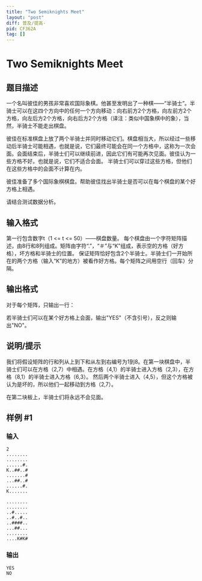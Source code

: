 ```yaml
---
title: "Two Semiknights Meet"
layout: "post"
diff: 普及/提高-
pid: CF362A
tag: []
---
```


# Two Semiknights Meet

## 题目描述

一个名叫彼佳的男孩非常喜欢国际象棋。他甚至发明出了一种棋——“半骑士”。半骑士可以在这四个方向中的任何一个方向移动：向右前方2个方格，向左前方2个方格，向左后方2个方格，向右后方2个方格（译注：类似中国象棋中的象），当然，半骑士不能走出棋盘。

彼佳在标准棋盘上放了两个半骑士并同时移动它们。棋盘相当大，所以经过一些移动后半骑士可能相遇，也就是说，它们最终可能会在同一个方格中，这称为一次会面。会面结束后，半骑士们可以继续前进，因此它们有可能再次见面。彼佳认为一些方格不好。也就是说，它们不适合会面。 半骑士们可以穿过这些方格，但他们在这些方格中的会面不计算在内。

彼佳准备了多个国际象棋棋盘。帮助彼佳找出半骑士是否可以在每个棋盘的某个好方格上相遇。

请结合测试数据分析。

## 输入格式

第一行包含数字t（1 <= t <= 50）——棋盘数量。 每个棋盘由一个字符矩阵描述，由8行和8列组成。矩阵由字符“.”，“＃”与“K”组成，表示空的方格（好方格），坏方格和半骑士的位置。 保证矩阵恰好包含2个半骑士。半骑士们一开始所在的两个方格（输入“K”的地方）被看作好方格。每个矩阵之间用空行（回车）分隔。

## 输出格式

对于每个矩阵，只输出一行：
若半骑士们可以在某个好方格上会面，输出"YES"（不含引号），反之则输出"NO"。

## 说明/提示

我们将假设矩阵的行和列从上到下和从左到右编号为1到8。在第一块棋盘中，半骑士们可以在方格（2,7）中相遇。在方格（4,1）的半骑士进入方格（2,3），在方格（8,1）的半骑士进入方格（6,3）。 然后两个半骑士进入（4,5），但这个方格被认为是坏的，所以他们一起移动到方格（2,7）。

在第二块板上，半骑士们将永远不会见面。

## 样例 #1

### 输入

```
2
........
........
......#.
K..##..#
.......#
...##..#
......#.
K.......

........
........
..#.....
..#..#..
..####..
...##...
........
....K#K#

```

### 输出

```
YES
NO

```

